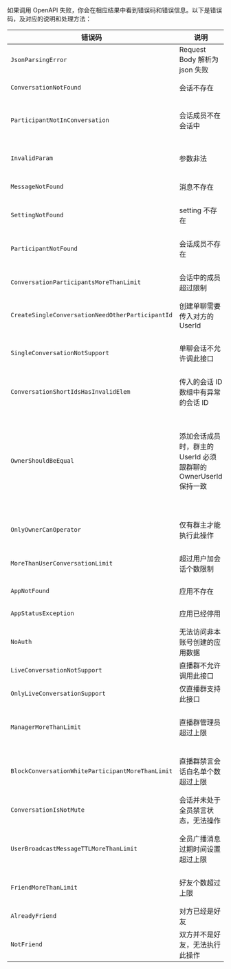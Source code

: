 如果调用 OpenAPI 失败，你会在相应结果中看到错误码和错误信息。以下是错误码，及对应的说明和处理方法：


| 错误码 | 说明 | 处理方法 |
| --- | --- | --- |
| `JsonParsingError` | Request Body 解析为 json 失败 | 请检查request body的json格式 |
| `ConversationNotFound` | 会话不存在 | 请输入正确的会话 ID |
| `ParticipantNotInConversation` | 会话成员不在会话中 | 请输入正确的会话 ID 或者会话成员 UserId |
| `InvalidParam` | 参数非法 | 请确认接口详情中各个接口字段要求 |
| `MessageNotFound` | 消息不存在 | 请输入正确的消息 ID |
| `SettingNotFound` | setting 不存在 | 请输入正确的会话 ID 或者会话成员ID |
| `ParticipantNotFound` | 会话成员不存在 | 请输入正确的会话 ID 或者会话成员 ID |
| `ConversationParticipantsMoreThanLimit` | 会话中的成员超过限制 | 请前往控制台调整会话成员上限 |
| `CreateSingleConversationNeedOtherParticipantId` | 创建单聊需要传入对方的 UserId | 请传入正确 OtherUserId |
| `SingleConversationNotSupport` | 单聊会话不允许调此接口 | 单聊不允许调用此接口，如有需求，请联系技术支持 |
| `ConversationShortIdsHasInvalidElem` | 传入的会话 ID 数组中有异常的会话 ID | 请检查传入的会话 ID |
| `OwnerShouldBeEqual` | 添加会话成员时，群主的 UserId 必须跟群聊的 OwnerUserId 保持一致 | 添加会话成员时，群主 UserId 需要和群聊的 OwnerUserId 保持一致，如需更换群主，请调用 update 接口进行更换 |
| `OnlyOwnerCanOperator` | 仅有群主才能执行此操作 | 仅有群主可操作，请传入群主 UserId |
| `MoreThanUserConversationLimit` | 超过用户加会话个数限制 | 请前往控制台调整用户加群个数限制 |
| `AppNotFound` | 应用不存在 | 请输入正确的 AppId|
| `AppStatusException` | 应用已经停用 | 请前往控制台开启应用|
| `NoAuth` | 无法访问非本账号创建的应用数据 | 请输入正确的 AppId|
| `LiveConversationNotSupport` | 直播群不允许调用此接口 | 请输入正确的会话 ID |
| `OnlyLiveConversationSupport` | 仅直播群支持此接口 | 请输入正确的会话 ID |
| `ManagerMoreThanLimit` | 直播群管理员超过上限 | 默认上限 10 个。如有特殊需求，请联系技术支持 |
| `BlockConversationWhiteParticipantMoreThanLimit` | 直播群禁言会话白名单个数超过上限 | 默认上限100个。如有特殊需求，请联系技术支持 |
| `ConversationIsNotMute` | 会话并未处于全员禁言状态，无法操作 | 请输入正确的会话 ID |
| `UserBroadcastMessageTTLMoreThanLimit` | 全员广播消息过期时间设置超过上限 | 请调整消息过期时间。如有特殊需求，请联系技术支持 |
| `FriendMoreThanLimit` | 好友个数超过上限 | 请勿添加超过上限数量的好友 |
| `AlreadyFriend` | 对方已经是好友 | 请勿重复添加 |
| `NotFriend` | 双方并不是好友，无法执行此操作 | 请输入正确的好友 ID |